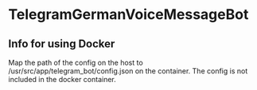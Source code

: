 # TelegramGermanVoiceMessageBot


## Info for using Docker
Map the path of the config on the host to /usr/src/app/telegram_bot/config.json on the container. The config is not included in the docker container.
